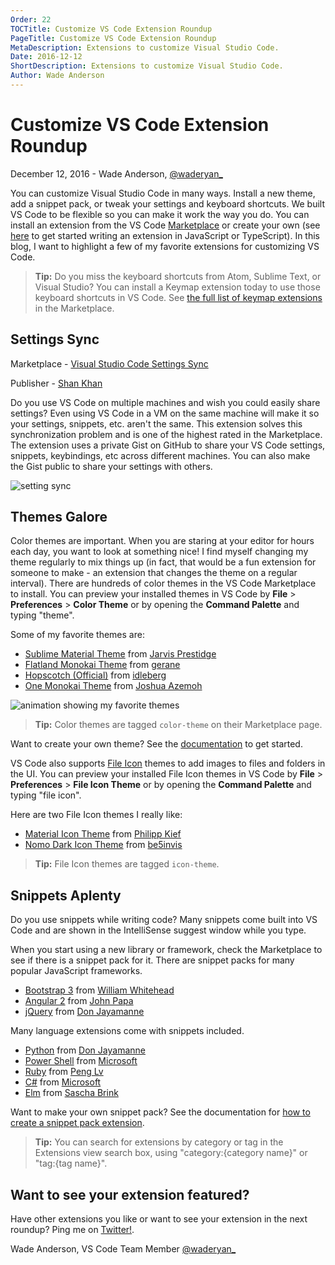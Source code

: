 ```yaml
---
Order: 22
TOCTitle: Customize VS Code Extension Roundup
PageTitle: Customize VS Code Extension Roundup
MetaDescription: Extensions to customize Visual Studio Code.
Date: 2016-12-12
ShortDescription: Extensions to customize Visual Studio Code.
Author: Wade Anderson
---
```


# Customize VS Code Extension Roundup

December 12, 2016 - Wade Anderson, [@waderyan_](https://twitter.com/waderyan_)

You can customize Visual Studio Code in many ways. Install a new theme, add a snippet pack, or tweak your settings and keyboard shortcuts. We built VS Code to be flexible so you can make it work the way you do. You can install an extension from the VS Code [Marketplace](https://marketplace.visualstudio.com/vscode) or create your own (see [here](https://code.visualstudio.com/docs/extensions/overview) to get started writing an extension in JavaScript or TypeScript). In this blog, I want to highlight a few of my favorite extensions for customizing VS Code.

> **Tip:** Do you miss the keyboard shortcuts from Atom, Sublime Text, or Visual Studio? You can install a Keymap extension today to use those keyboard shortcuts in VS Code. See [the full list of keymap extensions](https://marketplace.visualstudio.com/search?target=vscode&category=Keymaps&sortBy=Downloads) in the Marketplace.

## Settings Sync

Marketplace - [Visual Studio Code Settings Sync](https://marketplace.visualstudio.com/items?itemName=Shan.code-settings-sync)

Publisher - [Shan Khan](https://marketplace.visualstudio.com/search?term=publisher%3A%22Shan%20Khan%22&target=VSCode&sortBy=Relevance)

Do you use VS Code on multiple machines and wish you could easily share settings? Even using VS Code in a VM on the same machine will make it so your settings, snippets, etc. aren't the same. This extension solves this synchronization problem and is one of the highest rated in the Marketplace. The extension uses a private Gist on GitHub to share your VS Code settings, snippets, keybindings, etc across different machines. You can also make the Gist public to share your settings with others.

![setting sync](2016_12_12_settings_sync.png)

## Themes Galore

Color themes are important. When you are staring at your editor for hours each day, you want to look at something nice! I find myself changing my theme regularly to mix things up (in fact, that would be a fun extension for someone to make - an extension that changes the theme on a regular interval). There are hundreds of color themes in the VS Code Marketplace to install. You can preview your installed themes in VS Code by **File** > **Preferences** > **Color Theme** or by opening the **Command Palette** and typing "theme".

Some of my favorite themes are:

- [Sublime Material Theme](https://marketplace.visualstudio.com/items?itemName=jprestidge.theme-material-theme) from [Jarvis Prestidge](https://marketplace.visualstudio.com/search?term=publisher%3A%22Jarvis%20Prestidge%22&target=VSCode&sortBy=Relevance)
- [Flatland Monokai Theme](https://marketplace.visualstudio.com/items?itemName=gerane.Theme-FlatlandMonokai) from [gerane](https://marketplace.visualstudio.com/search?term=publisher%3A%22gerane%22&target=VSCode&sortBy=Relevance)
- [Hopscotch (Official)](https://marketplace.visualstudio.com/items?itemName=idleberg.hopscotch) from [idleberg](https://marketplace.visualstudio.com/search?term=publisher%3A%22idleberg%22&target=VSCode&sortBy=Relevance)
- [One Monokai Theme](https://marketplace.visualstudio.com/items?itemName=azemoh.one-monokai) from [Joshua Azemoh](https://marketplace.visualstudio.com/search?term=publisher%3A%22Joshua%20Azemoh%22&target=VSCode&sortBy=Relevance)

![animation showing my favorite themes](2016_12_12_theme-preview.gif)

> **Tip:** Color themes are tagged `color-theme` on their Marketplace page.

Want to create your own theme? See the [documentation](https://code.visualstudio.com/docs/extensionAPI/extension-points#_contributesthemes) to get started.

VS Code also supports [File Icon](https://code.visualstudio.com/docs/getstarted/themes#_select-an-icon-theme) themes to add images to files and folders in the UI. You can preview your installed File Icon themes in VS Code by **File** > **Preferences** > **File Icon Theme** or by opening the **Command Palette** and typing "file icon".

Here are two File Icon themes I really like:

- [Material Icon Theme](https://marketplace.visualstudio.com/items?itemName=PKief.material-icon-theme) from [Philipp Kief](https://marketplace.visualstudio.com/search?term=publisher%3A%22Philipp%20Kief%22&target=VSCode&sortBy=Relevance)
- [Nomo Dark Icon Theme](https://marketplace.visualstudio.com/items?itemName=be5invis.vscode-icontheme-nomo-dark) from [be5invis](https://marketplace.visualstudio.com/search?term=publisher%3A%22be5invis%22&target=VSCode&sortBy=Relevance)

> **Tip:** File Icon themes are tagged `icon-theme`.

## Snippets Aplenty

Do you use snippets while writing code? Many snippets come built into VS Code and are shown in the IntelliSense suggest window while you type.

When you start using a new library or framework, check the Marketplace to see if there is a snippet pack for it. There are snippet packs for many popular JavaScript frameworks.

- [Bootstrap 3](https://marketplace.visualstudio.com/items?itemName=wcwhitehead.bootstrap-3-snippets) from [William Whitehead](https://marketplace.visualstudio.com/search?term=publisher%3A%22William%20Whitehead%22&target=VSCode&sortBy=Relevance)
- [Angular 2](https://marketplace.visualstudio.com/items?itemName=johnpapa.Angular2) from [John Papa](https://marketplace.visualstudio.com/search?term=publisher%3A%22johnpapa%22&target=VSCode&sortBy=Relevance)
- [jQuery](https://marketplace.visualstudio.com/items?itemName=donjayamanne.jquerysnippets) from [Don Jayamanne](https://marketplace.visualstudio.com/search?term=publisher%3A%22Don%20Jayamanne%22&target=VSCode&sortBy=Relevance)

Many language extensions come with snippets included.

- [Python](https://marketplace.visualstudio.com/items?itemName=donjayamanne.python) from [Don Jayamanne](https://marketplace.visualstudio.com/search?term=publisher%3A%22Don%20Jayamanne%22&target=VSCode&sortBy=Relevance)
- [Power Shell](https://marketplace.visualstudio.com/items?itemName=ms-vscode.PowerShell) from [Microsoft](https://marketplace.visualstudio.com/search?term=publisher%3A%22Microsoft%22&target=VSCode&sortBy=Relevance)
- [Ruby](https://marketplace.visualstudio.com/items?itemName=rebornix.Ruby) from [Peng Lv](https://marketplace.visualstudio.com/search?term=publisher%3A%22Peng%20Lv%22&target=VSCode&sortBy=Relevance)
- [C#](https://marketplace.visualstudio.com/items?itemName=ms-vscode.csharp) from [Microsoft](https://marketplace.visualstudio.com/search?term=publisher%3A%22Microsoft%22&target=VSCode&sortBy=Relevance)
- [Elm](https://marketplace.visualstudio.com/items?itemName=sbrink.elm) from [Sascha Brink](https://marketplace.visualstudio.com/search?term=publisher%3A%22Sascha%20Brink%22&target=VSCode&sortBy=Relevance)

Want to make your own snippet pack? See the documentation for [how to create a snippet pack extension](https://code.visualstudio.com/docs/extensionAPI/language-support#_source-code-snippets).

> **Tip:** You can search for extensions by category or tag in the Extensions view search box, using "category:{category name}" or "tag:{tag name}".

## Want to see your extension featured?

Have other extensions you like or want to see your extension in the next roundup? Ping me on [Twitter!](https://twitter.com/waderyan_).

Wade Anderson, VS Code Team Member
[@waderyan_](https://twitter.com/waderyan_)



